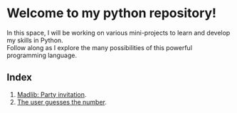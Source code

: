 <br>
<br>

# Welcome to my **python** repository!
In this space, I will be working on various mini-projects to learn and develop my skills in Python. 
<br>
Follow along as I explore the many possibilities of this powerful programming language.

## Index
1. [Madlib: Party invitation](https://github.com/BeatrizBravo/python/blob/main/madlib-game/madlib.py).&nbsp;<br />
1. [The user guesses the number](https://github.com/BeatrizBravo/python/blob/main/Guess%20the%20number/guessNumber-game).&nbsp;<br />